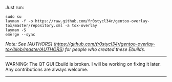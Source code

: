 Just run:
    
    sudo su
    layman -f -o https://raw.github.com/fr0stycl34r/gentoo-overlay-tox/master/repository.xml -a tox-overlay
    layman -S
    emerge --sync

*Note: See [AUTHORS] (https://github.com/fr0stycl34r/gentoo-overlay-tox/blob/master/AUTHORS) for people who created these Ebuilds.*
***
WARNING:
The QT GUI Ebuild is broken. I will be working on fixing it later. Any contributions are always welcome.
***
